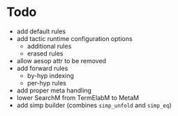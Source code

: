 # Todo

- add default rules
- add tactic runtime configuration options
  - additional rules
  - erased rules
- allow aesop attr to be removed
- add forward rules
  - by-hyp indexing
  - per-hyp rules
- add proper meta handling
- lower SearchM from TermElabM to MetaM
- add simp builder (combines `simp_unfold` and `simp_eq`)
